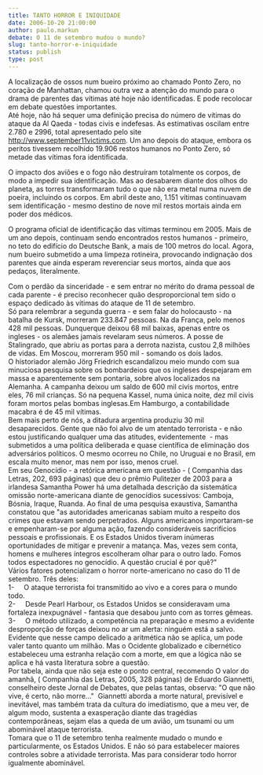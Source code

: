 ```yaml
---
title: TANTO HORROR E INIQUIDADE 
date: 2006-10-20 21:00:00
author: paulo.markun
debate: O 11 de setembro mudou o mundo?
slug: tanto-horror-e-iniquidade
status: publish 
type: post
---
```


A localização de ossos num bueiro próximo ao chamado Ponto Zero, no coração de Manhattan, chamou outra vez a atenção do mundo para o drama de parentes das vítimas até hoje não identificadas. E pode recolocar em debate questões importantes.    
Até hoje, não há sequer uma definição precisa do número de vítimas do ataque da Al Qaeda - todas civis e indefesas. As estimativas oscilam entre 2.780 e 2996, total apresentado pelo site <http://www.september11victims.com>. Um ano depois do ataque, embora os peritos tivessem recolhido 19.906 restos humanos no Ponto Zero, só metade das vítimas fora identificada.


O impacto dos aviões e o fogo não destruíram totalmente os corpos, de modo a impedir sua identificação. Mas ao desabarem diante dos olhos do planeta, as torres transformaram tudo o que não era metal numa nuvem de poeira, incluindo os corpos. Em abril deste ano, 1.151 vítimas continuavam sem identificação - mesmo destino de nove mil restos mortais ainda em poder dos médicos.  


O programa oficial de identificação das vítimas terminou em 2005. Mais de um ano depois, continuam sendo encontrados restos humanos - primeiro, no teto do edifício do Deutsche Bank, a mais de 100 metros do local. Agora, num bueiro submetido a uma limpeza rotineira, provocando indignação dos parentes que ainda esperam reverenciar seus mortos, ainda que aos pedaços, literalmente. 


Com o perdão da sinceridade - e sem entrar no mérito do drama pessoal de cada parente - é preciso reconhecer quão desproporcional tem sido o espaço dedicado às vítimas do ataque de 11 de setembro.    
Só para relembrar a segunda guerra - e sem falar do holocausto - na batalha de Kursk, morreram 233.847 pessoas. Na da França, pelo menos 428 mil pessoas. Dunquerque deixou 68 mil baixas, apenas entre os ingleses - os alemães jamais revelaram seus números. A posse de Stalingrado, que abriu as portas para a derrota nazista, custou 2,8 milhões de vidas. Em Moscou, morreram 950 mil - somando os dois lados.   
O historiador alemão Jörg Friedrich escandalizou meio mundo com sua minuciosa pesquisa sobre os bombardeios que os ingleses despejaram em massa e aparentemente sem pontaria, sobre alvos localizados na Alemanha. A campanha deixou um saldo de 600 mil civis mortos, entre eles, 76 mil crianças. Só na pequena Kassel, numa única noite, dez mil civis foram mortos pelas bombas inglesas.Em Hamburgo, a contabilidade macabra é de 45 mil vítimas.  
Bem mais perto de nós, a ditadura argentina produziu 30 mil desaparecidos. Gente que não foi alvo de um atentado terrorista - e não estou justificando qualquer uma das atitudes, evidentemente  - mas submetidos a uma política deliberada e quase científica de eliminação dos adversários políticos. O mesmo ocorreu no Chile, no Uruguai e no Brasil, em escala muito menor, mas nem por isso, menos cruel.   
Em seu Genocídio - a retórica americana em questão - ( Companhia das Letras, 202, 693 páginas) que deu o prêmio Pulitezer de 2003 para a irlandesa Samantha Power há uma detalhada descrição da sistemática omissão norte-americana diante de genocídios sucessivos: Camboja, Bósnia, Iraque, Ruanda. Ao final de uma pesquisa exaustiva, Samantha constatou que "as autoridades americanas sabiam muito a respeito dos crimes que estavam sendo perpetrados. Alguns americanos importaram-se e empenharam-se por alguma ação, fazendo consideráveis sacrifícios pessoais e profissionais. E os Estados Unidos tiveram inúmeras oportunidades de mitigar e prevenir a matança. Mas, vezes sem conta, homens e mulheres íntegros escolheram olhar para o outro lado. Fomos todos espectadores no genocídio. A questão crucial é por quê?"  
Vários fatores potencializam o horror norte-americano no caso do 11 de setembro. Três deles:   
1-     O ataque terrorista foi transmitido ao vivo e a cores para o mundo todo.   
2-     Desde Pearl Harbour, os Estados Unidos se consideravam uma fortaleza inexpugnável - fantasia que desabou junto com as torres gêmeas.   
3-     O método utilizado, a competência na preparação e mesmo a evidente desproporção de forças deixou no ar um alerta: ninguém está a salvo.   
Evidente que nesse campo delicado a aritmética não se aplica, um pode valer tanto quanto um milhão. Mas o Ocidente globalizado e cibernético estabeleceu uma estranha relação com a morte, em que a lógica não se aplica e há vasta literatura sobre a questão.   
Por tabela, ainda que não seja este o ponto central, recomendo O valor do amanhã, ( Companhia das Letras, 2005, 328 páginas) de Eduardo Giannetti, conselheiro deste Jornal de Debates, que pelas tantas, observa: "O que não vive, é certo, não morre..."  Giannetti aborda a morte natural, previsível e inevitável, mas também trata da cultura do imediatismo, que a meu ver, de algum modo, sustenta a exasperação diante das tragédias contemporâneas, sejam elas a queda de um avião, um tsunami ou um abominável ataque terrorista.   
Tomara que o 11 de setembro tenha realmente mudado o mundo e particularmente, os Estados Unidos. E não só para estabelecer maiores controles sobre a atividade terrorista. Mas para considerar todo horror igualmente abominável. 


